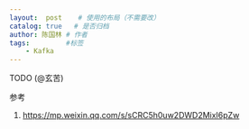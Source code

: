 ```yaml
---
layout:  post    # 使用的布局（不需要改）
catalog: true   # 是否归档
author: 陈国林 # 作者
tags:         #标签
    - Kafka
---
```


TODO (@玄苦)

参考
1. https://mp.weixin.qq.com/s/sCRC5h0uw2DWD2MixI6pZw
